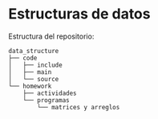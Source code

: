 # Estructuras de datos
Estructura del repositorio:

```
data_structure
├── code
│   ├── include
│   ├── main
│   └── source
└── homework
    ├── actividades
    └── programas
        └── matrices y arreglos
```
